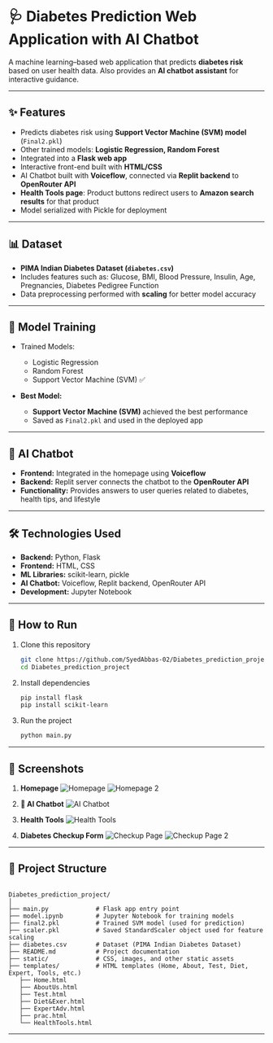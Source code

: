 # 🩺 Diabetes Prediction Web Application with AI Chatbot  

A machine learning–based web application that predicts **diabetes risk** based on user health data.
Also provides an **AI chatbot assistant** for interactive guidance.  

---

## ✨ Features
- Predicts diabetes risk using **Support Vector Machine (SVM) model** (`Final2.pkl`)  
- Other trained models: **Logistic Regression, Random Forest**  
- Integrated into a **Flask web app**  
- Interactive front-end built with **HTML/CSS**  
- AI Chatbot built with **Voiceflow**, connected via **Replit backend** to **OpenRouter API**  
- **Health Tools page**: Product buttons redirect users to **Amazon search results** for that product  
- Model serialized with Pickle for deployment  

---

## 📊 Dataset
- **PIMA Indian Diabetes Dataset (`diabetes.csv`)**  
- Includes features such as: Glucose, BMI, Blood Pressure, Insulin, Age, Pregnancies, Diabetes Pedigree Function  
- Data preprocessing performed with **scaling** for better model accuracy  

---

## 🧠 Model Training
- Trained Models:  
  - Logistic Regression  
  - Random Forest  
  - Support Vector Machine (SVM) ✅  

- **Best Model:**  
  - **Support Vector Machine (SVM)** achieved the best performance  
  - Saved as `Final2.pkl` and used in the deployed app  

---

## 💬 AI Chatbot
- **Frontend:** Integrated in the homepage using **Voiceflow**  
- **Backend:** Replit server connects the chatbot to the **OpenRouter API**  
- **Functionality:** Provides answers to user queries related to diabetes, health tips, and lifestyle  

---

## 🛠️ Technologies Used
- **Backend:** Python, Flask  
- **Frontend:** HTML, CSS  
- **ML Libraries:** scikit-learn, pickle  
- **AI Chatbot:** Voiceflow, Replit backend, OpenRouter API  
- **Development:** Jupyter Notebook  

---

## 🚀 How to Run

1. Clone this repository  
   ```bash
   git clone https://github.com/SyedAbbas-02/Diabetes_prediction_project.git
   cd Diabetes_prediction_project

2. Install dependencies
    ```bash
    pip install flask
    pip install scikit-learn

3. Run the project
    ```bash
    python main.py

---

## 📸 Screenshots

1. **Homepage**
   ![Homepage](static/image/Homepage.png)
   ![Homepage 2](static/image/Homepage2.png)

2. **🤖 AI Chatbot**
   ![AI Chatbot](static/image/Aichatbot.png)

3. **Health Tools**
   ![Health Tools](static/image/healthtools.png)

4. **Diabetes Checkup Form**
   ![Checkup Page](static/image/checkuppage.png)
   ![Checkup Page 2](static/image/checkuppage2.png)

---

## 📂 Project Structure
```

Diabetes_prediction_project/
│
├── main.py             # Flask app entry point
├── model.ipynb         # Jupyter Notebook for training models
├── final2.pkl          # Trained SVM model (used for prediction)
├── scaler.pkl          # Saved StandardScaler object used for feature scaling
├── diabetes.csv        # Dataset (PIMA Indian Diabetes Dataset)
├── README.md           # Project documentation
├── static/             # CSS, images, and other static assets
├── templates/          # HTML templates (Home, About, Test, Diet, Expert, Tools, etc.)
   ├── Home.html
   ├── AboutUs.html
   ├── Test.html
   ├── Diet&Exer.html
   ├── ExpertAdv.html
   ├── prac.html
   └── HealthTools.html
```

---